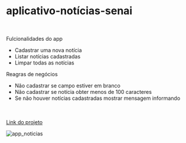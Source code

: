 # aplicativo-notícias-senai
<br>

<p>Fulcionalidades do app</p>

<ul>
  <li>Cadastrar uma nova notícia</li>
  <li>Listar notícias cadastradas</li>
  <li>Limpar todas as notícias</li>
</ul>

<p>Reagras de negócios</p>
<ul>
  <li>Não cadastrar se campo estiver em branco</li>
  <li>Não cadastrar se notícia obter menos de 100 caracteres</li>
  <li>Se não houver notícias cadastradas mostrar mensagem informando</li>
</ul>

<br><br>
<a href="https://wanderson648.github.io/aplicativo-noticias-senai/">Link do projeto</a>

![app_noticias](https://user-images.githubusercontent.com/62625309/142908414-594b3921-51bb-496e-8cc9-16d1e9c122e4.gif)
